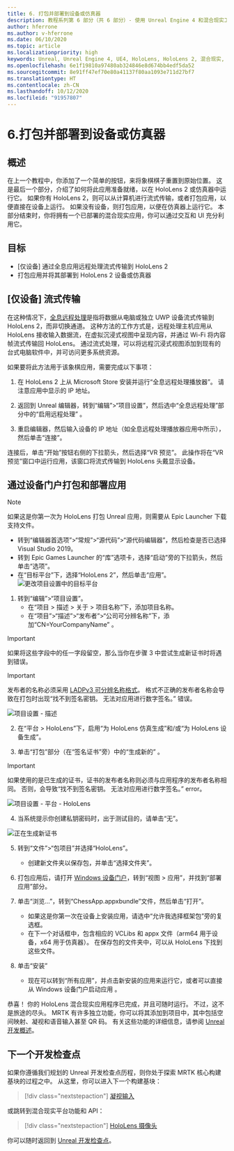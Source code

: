 ```yaml
---
title: 6. 打包并部署到设备或仿真器
description: 教程系列第 6 部分（共 6 部分）- 使用 Unreal Engine 4 和混合现实工具包 UX Tools 插件构建一款简单的象棋应用
author: hferrone
ms.author: v-hferrone
ms.date: 06/10/2020
ms.topic: article
ms.localizationpriority: high
keywords: Unreal, Unreal Engine 4, UE4, HoloLens, HoloLens 2, 混合现实, 教程, 入门, mrtk, uxt, UX Tools, 文档
ms.openlocfilehash: 6e1f19810a97480ab324846e8d674bb4edf5da52
ms.sourcegitcommit: 8e91ff47ef70e80a41137f80aa1093e711d27bf7
ms.translationtype: HT
ms.contentlocale: zh-CN
ms.lasthandoff: 10/12/2020
ms.locfileid: "91957807"
---
```

# <a name="6-packaging--deploying-to-device-or-emulator"></a>6.打包并部署到设备或仿真器

## <a name="overview"></a>概述

在上一个教程中，你添加了一个简单的按钮，来将象棋棋子重置到原始位置。 这是最后一个部分，介绍了如何将此应用准备就绪，以在 HoloLens 2 或仿真器中运行它。 如果你有 HoloLens 2，则可以从计算机进行流式传输，或者打包应用，以便直接在设备上运行。 如果没有设备，则打包应用，以便在仿真器上运行它。 本部分结束时，你将拥有一个已部署的混合现实应用，你可以通过交互和 UI 充分利用它。

## <a name="objectives"></a>目标

* [仅设备] 通过全息应用远程处理流式传输到 HoloLens 2
* 打包应用并将其部署到 HoloLens 2 设备或仿真器

## <a name="device-only-streaming"></a>[仅设备] 流式传输
在这种情况下，[全息远程处理](https://docs.microsoft.com/windows/mixed-reality/add-holographic-remoting)是指将数据从电脑或独立 UWP 设备流式传输到 HoloLens 2，而非切换通道。 这种方法的工作方式是，远程处理主机应用从 HoloLens 接收输入数据流，在虚拟沉浸式视图中呈现内容，并通过 Wi-Fi 将内容帧流式传输回 HoloLens。 通过流式处理，可以将远程沉浸式视图添加到现有的台式电脑软件中，并可访问更多系统资源。

如果要将此方法用于该象棋应用，需要完成以下事项：

1.  在 HoloLens 2 上从 Microsoft Store 安装并运行“全息远程处理播放器”。 请注意应用中显示的 IP 地址。

2.  返回到 Unreal 编辑器，转到“编辑”>“项目设置”，然后选中“全息远程处理”部分中的“启用远程处理”  。

3.  重启编辑器，然后输入设备的 IP 地址（如全息远程处理播放器应用中所示），然后单击“连接”。

连接后，单击“开始”按钮右侧的下拉箭头，然后选择“VR 预览”。  此操作将在“VR 预览”窗口中运行应用，该窗口将流式传输到 HoloLens 头戴显示设备。

## <a name="packaging-and-deploying-the-app-via-device-portal"></a>通过设备门户打包和部署应用

>[!NOTE]
>如果这是你第一次为 HoloLens 打包 Unreal 应用，则需要从 Epic Launcher 下载支持文件。
>- 转到“编辑器首选项”>“常规”>“源代码”>“源代码编辑器”，然后检查是否已选择 Visual Studio 2019。
>- 转到 Epic Games Launcher 的“库”选项卡，选择“启动”旁的下拉箭头，然后单击“选项”。  
>- 在“目标平台”下，选择“HoloLens 2”，然后单击“应用”。
>![更改项目设置中的目标平台](images/unreal-uxt/6-installationoptions.PNG)

1.  转到“编辑”>“项目设置”。
    * 在“项目 > 描述 > 关于 > 项目名称”下，添加项目名称。
    * 在“项目”>“描述”>“发布者”>“公司可分辨名称”下，添加“CN=YourCompanyName” 。

> [!IMPORTANT]
> 如果将这些字段中的任一字段留空，那么当你在步骤 3 中尝试生成新证书时将遇到错误。

> [!IMPORTANT]
> 发布者的名称必须采用 [LADPv3 可分辨名称格式](https://www.ietf.org/rfc/rfc2253.txt)。 格式不正确的发布者名称会导致在打包时出现“找不到签名密钥。 无法对应用进行数字签名。” 错误。

![项目设置 - 描述](images/unreal-uxt/6-cn.PNG)

2.  在“平台 > HoloLens”下，启用“为 HoloLens 仿真生成”和/或“为 HoloLens 设备生成”。  

3.  单击“打包”部分（在“签名证书”旁）中的“生成新的”  。

> [!IMPORTANT]
> 如果使用的是已生成的证书，证书的发布者名称则必须与应用程序的发布者名称相同。 否则，会导致“找不到签名密钥。 无法对应用进行数字签名。” error。

![项目设置 - 平台 - HoloLens](images/unreal-uxt/6-packaging.PNG)

4. 当系统提示你创建私钥密码时，出于测试目的，请单击“无”。

![正在生成新证书](images/unreal-uxt/6-private-key-testing.png)

5. 转到“文件”>“包项目”并选择“HoloLens”。
    * 创建新文件夹以保存包，并单击“选择文件夹”。

6.  打包应用后，请打开 [Windows 设备门户](https://docs.microsoft.com/windows/mixed-reality/using-the-windows-device-portal)，转到“视图 > 应用”，并找到“部署应用”部分。

7.  单击“浏览...”，转到“ChessApp.appxbundle”文件，然后单击“打开”。  

    * 如果这是你第一次在设备上安装应用，请选中“允许我选择框架包”旁的复选框。
    * 在下一个对话框中，包含相应的 VCLibs 和 appx 文件（arm64 用于设备，x64 用于仿真器）。  在保存包的文件夹中，可以从 HoloLens 下找到这些文件。

8.  单击“安装” 
    * 现在可以转到“所有应用”，并点击新安装的应用来运行它，或者可以直接从 Windows 设备门户启动应用 。 

恭喜！ 你的 HoloLens 混合现实应用程序已完成，并且可随时运行。 不过，这不是旅途的尽头。 MRTK 有许多独立功能，你可以将其添加到项目中，其中包括空间映射、凝视和语音输入甚至 QR 码。 有关这些功能的详细信息，请参阅 [Unreal 开发概述](https://docs.microsoft.com/windows/mixed-reality/unreal-development-overview)。

## <a name="next-development-checkpoint"></a>下一个开发检查点

如果你遵循我们规划的 Unreal 开发检查点历程，则你处于探索 MRTK 核心构建基块的过程之中。 从这里，你可以进入下一个构建基块：

> [!div class="nextstepaction"]
> [凝视输入](../unreal-gaze-input.md)

或跳转到混合现实平台功能和 API：

> [!div class="nextstepaction"]
> [HoloLens 摄像头](../unreal-hololens-camera.md)

你可以随时返回到 [Unreal 开发检查点](../unreal-development-overview.md#2-core-building-blocks)。
